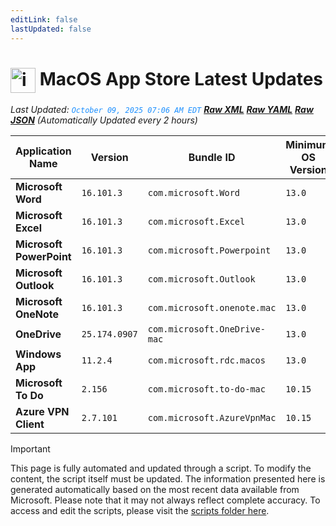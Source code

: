 ```yaml
---
editLink: false
lastUpdated: false
---
```

# <img src="/images/App_Store_logo.png" alt="image" width="40" style="vertical-align: middle; display: inline-block;" /> MacOS App Store Latest Updates

<span class="extra-small">_Last Updated: <code style="color : dodgerblue">October 09, 2025 07:06 AM EDT</code> [**_Raw XML_**](https://github.com/cocopuff2u/MOFA/blob/main/latest_raw_files/macos_appstore_latest.xml) [**_Raw YAML_**](https://github.com/cocopuff2u/MOFA/blob/main/latest_raw_files/macos_appstore_latest.yaml) [**_Raw JSON_**](https://github.com/cocopuff2u/MOFA/blob/main/latest_raw_files/macos_appstore_latest.json)
 (Automatically Updated every 2 hours)_</span>

| Application Name | Version | Bundle ID | Minimum OS Version | Icon |
|------------------|---------|-----------|-------------------|------|
| **Microsoft Word** | `16.101.3` | `com.microsoft.Word` | `13.0` | <img src='https://is1-ssl.mzstatic.com/image/thumb/Purple211/v4/fc/c2/f8/fcc2f899-7560-e714-d2d2-2ff533e1e43a/MSWD.png/512x512bb.png' width='25%' height='25%' /> |
| **Microsoft Excel** | `16.101.3` | `com.microsoft.Excel` | `13.0` | <img src='https://is1-ssl.mzstatic.com/image/thumb/Purple211/v4/4e/55/21/4e552157-c653-71a3-0a4f-e199e67dc009/XCEL.png/512x512bb.png' width='25%' height='25%' /> |
| **Microsoft PowerPoint** | `16.101.3` | `com.microsoft.Powerpoint` | `13.0` | <img src='https://is1-ssl.mzstatic.com/image/thumb/Purple221/v4/d2/83/a1/d283a1f0-2c72-ed02-3e77-e8dc0cb33ec7/PPT3.png/512x512bb.png' width='25%' height='25%' /> |
| **Microsoft Outlook** | `16.101.3` | `com.microsoft.Outlook` | `13.0` | <img src='https://is1-ssl.mzstatic.com/image/thumb/Purple211/v4/6c/dc/a4/6cdca40c-ef09-03ea-70a7-430d43cf4b51/Outlook.png/512x512bb.png' width='25%' height='25%' /> |
| **Microsoft OneNote** | `16.101.3` | `com.microsoft.onenote.mac` | `13.0` | <img src='https://is1-ssl.mzstatic.com/image/thumb/Purple221/v4/a3/83/06/a383065c-71e5-96ae-d0a6-906bc4008b96/OneNote.png/512x512bb.png' width='25%' height='25%' /> |
| **OneDrive** | `25.174.0907` | `com.microsoft.OneDrive-mac` | `13.0` | <img src='https://is1-ssl.mzstatic.com/image/thumb/Purple221/v4/0f/6e/d1/0f6ed1ec-875d-8688-b076-d59edaaf4aab/OneDrive.png/512x512bb.png' width='25%' height='25%' /> |
| **Windows App** | `11.2.4` | `com.microsoft.rdc.macos` | `13.0` | <img src='https://is1-ssl.mzstatic.com/image/thumb/Purple211/v4/ea/c2/04/eac2049c-e5b5-cf01-b6dc-83415b44ab06/AppIcon-0-0-85-220-0-0-5-0-2x.png/512x512bb.png' width='25%' height='25%' /> |
| **Microsoft To Do** | `2.156` | `com.microsoft.to-do-mac` | `10.15` | <img src='https://is1-ssl.mzstatic.com/image/thumb/Purple221/v4/a4/e5/33/a4e533cf-2fa7-3563-f9f9-dfd9608e2064/AppIcon-Release-0-85-220-0-4-2x-sRGB.png/512x512bb.png' width='25%' height='25%' /> |
| **Azure VPN Client** | `2.7.101` | `com.microsoft.AzureVpnMac` | `10.15` | <img src='https://is1-ssl.mzstatic.com/image/thumb/Purple221/v4/23/60/df/2360df4b-4ac5-4480-bb3e-4f59df6c3e64/AppIcon-85-220-0-4-0-0-2x-0-0.png/512x512bb.png' width='25%' height='25%' /> |

> [!IMPORTANT]
> This page is fully automated and updated through a script. To modify the content, the script itself must be updated. The information presented here is generated automatically based on the most recent data available from Microsoft. Please note that it may not always reflect complete accuracy. To access and edit the scripts, please visit the [scripts folder here](https://github.com/cocopuff2u/MOFA_WEBSITE/tree/main/update_readme_scripts).
